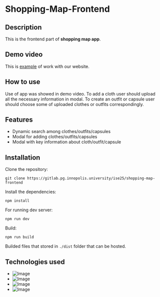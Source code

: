 # Shopping-Map-Frontend

## Description

This is the frontend part of **shopping map app**.

## Demo video
This is [example](https://www.youtube.com/watch?v=j2LP6c1hC-0) of work with our website.  

## How to use
Use of app was showed in demo video. To add a cloth user should upload all the necessary 
information in modal. To create an outfit or capsule user should choose some of 
uploaded clothes or outfits correspondingly. 

## Features
* Dynamic search among clothes/outfits/capsules
* Modal for adding clothes/outfits/capsules
* Modal with key information about cloth/outfit/capsule

## Installation
Clone the repository:
```
git clone https://gitlab.pg.innopolis.university/ise25/shopping-map-frontend
```
Install the dependencies:
```
npm install
```
For running dev server:
```
npm run dev
```

Build:
```
npm run build
```

Builded files that stored in `./dist` folder that can be hosted.

## Technologies used
* ![Image](https://img.shields.io/badge/SVELTE-11?style=for-the-badge&logo=svelte&logoColor=%23ffffff&logoSize=auto&labelColor=%23FF3E00&color=%23FF3E00&link=https%3A%2F%2Fsvelte.dev%2F
)
* ![Image](https://img.shields.io/badge/SVELTEUI-11?style=for-the-badge&logo=svelte&logoColor=%23ffffff&logoSize=auto&labelColor=%2304ACE6&color=%2304ACE6&link=https%3A%2F%2Fsvelteui.dev%2F
  )
* ![Image](https://img.shields.io/badge/VITE-11?style=for-the-badge&logo=vite&logoColor=%23ffffff&logoSize=auto&labelColor=%23646CFF&color=%23646CFF&link=https%3A%2F%2Fvitejs.dev%2F
)
* ![Image](https://img.shields.io/badge/NODEJS-11?style=for-the-badge&logo=node.js&logoColor=%23ffffff&logoSize=auto&labelColor=%235FA04E&color=%235FA04E&link=https%3A%2F%2Fnodejs.org%2Fen
  )
